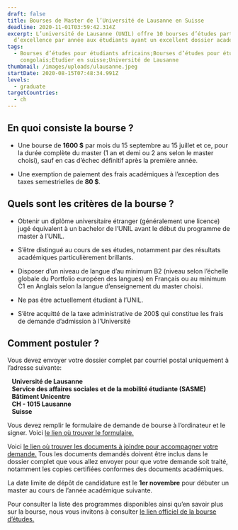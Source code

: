 ```yaml
---
draft: false
title: Bourses de Master de l’Université de Lausanne en Suisse
deadline: 2020-11-01T03:59:42.314Z
excerpt: L’université de Lausanne (UNIL) offre 10 bourses d’études partielles
  d’excellence par année aux étudiants ayant un excellent dossier académique.
tags:
  - Bourses d’études pour étudiants africains;Bourses d’études pour étudiants
    congolais;Etudier en suisse;Université de Lausanne
thumbnail: /images/uploads/ulausanne.jpeg
startDate: 2020-08-15T07:48:34.991Z
levels:
  - graduate
targetCountries:
  - ch
---
```


## En quoi consiste la bourse ?

- Une bourse de **1600 \$** par mois du 15 septembre au 15 juillet et ce, pour la
  durée complète du master (1 an et demi ou 2 ans selon le master choisi), sauf
  en cas d’échec définitif après la première année.

- Une exemption de paiement des frais académiques à l’exception des taxes
  semestrielles de **80 \$**.

## Quels sont les critères de la bourse ?

- Obtenir un diplôme universitaire étranger (généralement une licence) jugé
  équivalent à un bachelor de l’UNIL avant le début du programme de master à
  l’UNIL.

- S’être distingué au cours de ses études, notamment par des résultats
  académiques particulièrement brillants.

- Disposer d’un niveau de langue d’au minimum B2 (niveau selon l’échelle
  globale du Portfolio européen des langues) en Français ou au minimum C1 en
  Anglais selon la langue d’enseignement du master choisi.

- Ne pas être actuellement étudiant à l’UNIL.

- S’être acquitté de la taxe administrative de 200\$ qui constitue les frais de
  demande d’admission à l’Université

## Comment postuler ?

Vous devez envoyer votre dossier complet par courriel postal uniquement à
l’adresse suivante:

  <p style="margin-left: 10px;">
  <strong>Université de Lausanne</strong><br>
  <strong>Service des affaires sociales et de la mobilité étudiante
  (SASME)</strong><br>
  <strong>Bâtiment Unicentre</strong><br>
  <strong>CH - 1015 Lausanne</strong><br>
  <strong>Suisse</strong>
  </p>

Vous devez remplir le formulaire de demande de bourse à l’ordinateur et le
signer. Voici <a
  href="https://www.unil.ch/international/files/live/sites/international/files/-New_Website/Etudiants%20internationaux/Etudiants%20internationaux%20r%c3%a9guliers/Formulaire_candidature_boursesmaster.pdf"
  target="_blank" rel="noreferrer noopener">le lien où trouver le
formulaire.</a>

Voici <a
  href="https://www.unil.ch/international/files/live/sites/international/files/-New_Website/Etudiants%20internationaux/Etudiants%20internationaux%20r%c3%a9guliers/Liste_des_documents_2018-9.pdf"
  target="_blank" rel="noreferrer noopener">le lien où trouver les documents à
joindre pour accompagner votre demande.</a> Tous les documents demandés
doivent être inclus dans le dossier complet que vous allez envoyer pour que
votre demande soit traité, notamment les copies certifiées conformes des
documents académiques.

La date limite de dépôt de candidature est le **1er novembre** pour débuter un
master au cours de l’année académique suivante.

Pour consulter la liste des programmes disponibles ainsi qu’en savoir plus sur
la bourse, nous vous invitons à consulter <a
  href="https://www.unil.ch/international/boursesdemasterunil" target="_blank"
  rel="noreferrer noopener">le lien officiel de la bourse d’études.</a>

